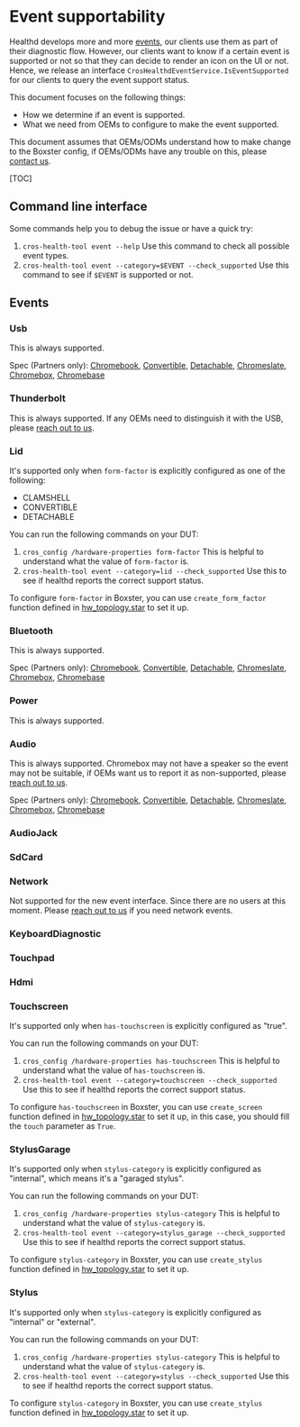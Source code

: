 # Event supportability

Healthd develops more and more
[events](https://chromium.googlesource.com/chromiumos/platform2/+/HEAD/diagnostics/mojom/public/cros_healthd_events.mojom),
our clients use them as part of their diagnostic flow. However, our clients want
to know if a certain event is supported or not so that they can decide to render
an icon on the UI or not. Hence, we release an interface
`CrosHealthdEventService.IsEventSupported` for our clients to query the event
support status.

This document focuses on the following things:
- How we determine if an event is supported.
- What we need from OEMs to configure to make the event supported.

This document assumes that OEMs/ODMs understand how to make change to the
Boxster config, if OEMs/ODMs have any trouble on this, please
[contact us][team-contact].

[team-contact]: mailto:cros-tdm-tpe-eng@google.com

[TOC]

## Command line interface

Some commands help you to debug the issue or have a quick try:

1. `cros-health-tool event --help` Use this command to check all possible event
   types.
2. `cros-health-tool event --category=$EVENT --check_supported` Use this command
   to see if `$EVENT` is supported or not.

## Events

### Usb

This is always supported.

Spec (Partners only):
[Chromebook](https://chromeos.google.com/partner/dlm/docs/latest-requirements/chromebook.html#usbc-gen-0001-v01),
[Convertible](https://chromeos.google.com/partner/dlm/docs/latest-requirements/convertible.html#usbc-gen-0001-v01),
[Detachable](https://chromeos.google.com/partner/dlm/docs/latest-requirements/detachable.html#usbc-gen-0012-v01),
[Chromeslate](https://chromeos.google.com/partner/dlm/docs/latest-requirements/chromeslate.html#usbc-gen-0005-v01),
[Chromebox](https://chromeos.google.com/partner/dlm/docs/latest-requirements/chromebox.html#usbc-gen-0004-v01),
[Chromebase](https://chromeos.google.com/partner/dlm/docs/latest-requirements/chromebase.html#usb-type-c-ports)

### Thunderbolt

This is always supported. If any OEMs need to distinguish it with the USB,
please [reach out to us][team-contact].

### Lid

It's supported only when `form-factor` is explicitly configured as one of the
following:
- CLAMSHELL
- CONVERTIBLE
- DETACHABLE

You can run the following commands on your DUT:
1. `cros_config /hardware-properties form-factor` This is helpful to understand
   what the value of `form-factor` is.
2. `cros-health-tool event --category=lid --check_supported` Use this to see if
   healthd reports the correct support status.

To configure `form-factor` in Boxster, you can use `create_form_factor` function
defined in
[hw_topology.star](https://chromium.googlesource.com/chromiumos/config/+/refs/heads/main/util/hw_topology.star)
to set it up.

### Bluetooth

This is always supported.

Spec (Partners only):
[Chromebook](https://chromeos.google.com/partner/dlm/docs/latest-requirements/chromebook.html#bt-gen-0001-v01),
[Convertible](https://chromeos.google.com/partner/dlm/docs/latest-requirements/convertible.html#bt-gen-0001-v01),
[Detachable](https://chromeos.google.com/partner/dlm/docs/latest-requirements/detachable.html#bt-gen-0001-v01),
[Chromeslate](https://chromeos.google.com/partner/dlm/docs/latest-requirements/chromeslate.html#bt-gen-0001-v01),
[Chromebox](https://chromeos.google.com/partner/dlm/docs/latest-requirements/chromebox.html#bt-gen-0001-v01),
[Chromebase](https://chromeos.google.com/partner/dlm/docs/latest-requirements/chromebase.html#bt-gen-0001-v01)

### Power

This is always supported.

### Audio

This is always supported. Chromebox may not have a speaker so the event may not
be suitable, if OEMs want us to report it as non-supported, please
[reach out to us][team-contact].

Spec (Partners only):
[Chromebook](https://chromeos.google.com/partner/dlm/docs/latest-requirements/chromebook.html#spkr-gen-0007-v01),
[Convertible](https://chromeos.google.com/partner/dlm/docs/latest-requirements/convertible.html#spkr-gen-0003-v01),
[Detachable](https://chromeos.google.com/partner/dlm/docs/latest-requirements/detachable.html#spkr-gen-0001-v01),
[Chromeslate](https://chromeos.google.com/partner/dlm/docs/latest-requirements/chromeslate.html#spkr-gen-0005-v01),
[Chromebox](https://chromeos.google.com/partner/dlm/docs/latest-requirements/chromebox.html#spkr-gen-0004-v01),
[Chromebase](https://chromeos.google.com/partner/dlm/docs/latest-requirements/chromebase.html#spkr-gen-0007-v01)

### AudioJack

### SdCard

### Network

Not supported for the new event interface. Since there are no users at this
moment. Please [reach out to us][team-contact] if you need network events.

### KeyboardDiagnostic

### Touchpad

### Hdmi

### Touchscreen

It's supported only when `has-touchscreen` is explicitly configured as "true".

You can run the following commands on your DUT:
1. `cros_config /hardware-properties has-touchscreen` This is helpful to
   understand what the value of `has-touchscreen` is.
2. `cros-health-tool event --category=touchscreen --check_supported` Use this
   to see if healthd reports the correct support status.

To configure `has-touchscreen` in Boxster, you can use `create_screen` function
defined in
[hw_topology.star](https://chromium.googlesource.com/chromiumos/config/+/refs/heads/main/util/hw_topology.star)
to set it up, in this case, you should fill the `touch` parameter as `True`.

### StylusGarage

It's supported only when `stylus-category` is explicitly configured as
"internal", which means it's a "garaged stylus".

You can run the following commands on your DUT:
1. `cros_config /hardware-properties stylus-category` This is helpful to
   understand what the value of `stylus-category` is.
2. `cros-health-tool event --category=stylus_garage --check_supported` Use this
   to see if healthd reports the correct support status.

To configure `stylus-category` in Boxster, you can use `create_stylus` function
defined in
[hw_topology.star](https://chromium.googlesource.com/chromiumos/config/+/refs/heads/main/util/hw_topology.star)
to set it up.

### Stylus

It's supported only when `stylus-category` is explicitly configured as
"internal" or "external".

You can run the following commands on your DUT:
1. `cros_config /hardware-properties stylus-category` This is helpful to
   understand what the value of `stylus-category` is.
2. `cros-health-tool event --category=stylus --check_supported` Use this to see
   if healthd reports the correct support status.

To configure `stylus-category` in Boxster, you can use `create_stylus` function
defined in
[hw_topology.star](https://chromium.googlesource.com/chromiumos/config/+/refs/heads/main/util/hw_topology.star)
to set it up.
